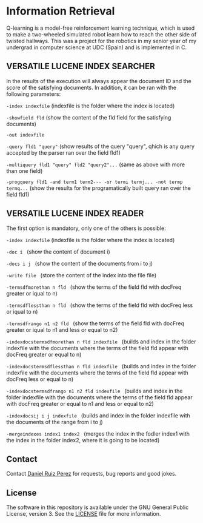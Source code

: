 Information Retrieval
============

Q-learning is a model-free reinforcement learning technique, which is used to make a two-wheeled simulated robot learn how to reach the other side of twisted hallways. This was a project for the robotics in my senior year of my undergrad in computer science at UDC (Spain) and is implemented in C.


## VERSATILE LUCENE INDEX SEARCHER
In the results of the execution will always appear the document ID and the score of the satisfying documents. In addition, it can be ran with the following parameters:

```-index indexfile``` (indexfile is the folder where the index is located)

```-showfield fld``` (show the content of the fld field for the satisfying documents)

```-out indexfile```

```-query fld1 "query"``` (show results of the query "query", qhich is any query accepted by the parser ran over the field fld1)

```-multiquery fld1 "query" fld2 "query2"...``` (same as above with more than one field)  

```-progquery fld1 -and term1 term2--- -or termi termj... -not termp termq...``` (show the results for the programatically built query ran over the field fld1)


## VERSATILE LUCENE INDEX READER

The first option is mandatory, only one of the others is possible:

```-index indexfile``` (indexfile is the folder where the index is located)

```-doc i ``` (show the content of document i)

```-docs i j ``` (show the content of the documents from i to j)

```-write file ``` (store the content of the index into the file file)

```-termsdfmorethan n fld ``` (show the terms of the field fld with docFreq greater or iqual to n)

```-termsdflessthan n fld ``` (show the terms of the field fld with docFreq less or iqual to n)

```-termsdfrango n1 n2 fld ``` (show the terms of the field fld with docFreq greater or iqual to n1 and less or equal to n2)

```-indexdocstermsdfmorethan n fld indexfile ``` (builds and index in the folder indexfile with the documents where the terms of the field fld appear with docFreq greater or equal to n)

```-indexdocstermsdflessthan n fld indexfile ``` (builds and index in the folder indexfile with the documents where the terms of the field fld appear with docFreq less or equal to n)

```-indexdocstermsdfrango n1 n2 fld indexfile ``` (builds and index in the folder indexfile with the documents where the terms of the field fld appear with docFreq greater or equal to n1 and less or equal to n2)

```-indexdocsij i j indexfile ``` (builds and index in the folder indexfile with the documents of the range from i to j)

```-mergeindexes index1 index2 ``` (merges the index in the fodler index1 with the index in the folder index2, where it is going to be located)


## Contact

Contact [Daniel Ruiz Perez](mailto:druiz072@fiu.edu) for requests, bug reports and good jokes.


## License

The software in this repository is available under the GNU General Public License, version 3. See the [LICENSE](https://github.com/DaniRuizPerez/PyGame/blob/master/LICENSE) file for more information.
